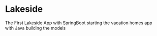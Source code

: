 # Lakeside
The First Lakeside App with SpringBoot
starting the vacation homes app with Java
building the models
